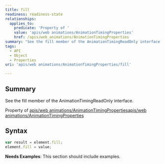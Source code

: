 ```yaml
---
title: fill
readiness: readiness-state
relationships:
  applies_to:
    predicate: 'Property of '
    value: 'apis/web animations/AnimationTimingProperties'
    href: /apis/web_animations/AnimationTimingProperties
summary: "See the fill member of the AnimationTimingReadOnly interface.\n"
tags:
  - API
  - Object
  - Properties
uri: 'apis/web animations/AnimationTimingProperties/fill'

---
```

## <span>Summary</span>

See the fill member of the AnimationTimingReadOnly interface.

Property of [apis/web animations/AnimationTimingProperties](/apis/web_animations/AnimationTimingProperties)[apis/web animations/AnimationTimingProperties](/apis/web_animations/AnimationTimingProperties)

## <span>Syntax</span>

``` js
var result = element.fill;
element.fill = value;
```

**Needs Examples**: This section should include examples.

